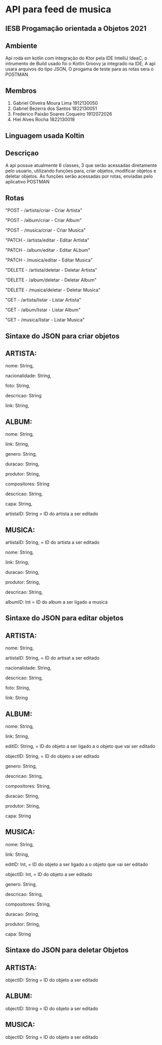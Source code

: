 # API para feed de musica

## IESB Progamação orientada a Objetos 2021

## Ambiente
Api roda em kotlin com integração do Ktor pela IDE IntelliJ IdeaC, o intrumento de Build usado foi o Kotlin Groovy ja integrado na IDE, A api usara arquivos do tipo JSON,
O progama de teste para as rotas sera o POSTMAN

## Membros
1. Gabriel Oliveira Moura Lima 1912130050
2. Gabriel Bezerra dos Santos 1822130051
3. Frederico Paixão Soares Coqueiro 1912072026
4. Hiel Alves Rocha 1822130018

## Linguagem usada **Koltin**


## Descriçao

A api possue atualmente 6 classes, 3 que serão acessadas diretamente pelo usuario, utilizando funções para, criar objetos, modificar objetos e deletar objetos.
As funções serão acessadas por rotas, enviadas pelo aplicativo POSTMAN

## Rotas
"POST - /artista/criar                   - Criar Artista"

"POST - /album/criar                     - Criar Album"

"POST - /musica/criar                    - Criar Musica"

"PATCH - /artista/editar                 - Editar Artista"

"PATCH - /album/editar                   - Editar ALbum"

"PATCH - /musica/editar                  - Editar Musica"

"DELETE - /artista/deletar               - Deletar Artista"

"DELETE - /album/deletar                 - Deletar Album"

"DELETE - /musica/deletar                - Deletar Musica"

"GET - /artista/listar                   - Listar Artista"

"GET - /album/listar                     - Listar Album"

"GET - /musica/listar                    - Listar Musica"

## Sintaxe do JSON para criar objetos

## ARTISTA:

nome: String,

nacionalidade: String,

foto: String,

descricao: String

link: String,

## ALBUM:

nome: String,

link: String,

genero: String,

duracao: String,

produtor: String,

compositores: String

descricao: String,

capa: String,

artistaID: String = ID do artista a ser editado

## MUSICA:

artistaID: String, = ID do artista a ser editado

nome: String,

link: String,

duracao: String,

produtor: String,

descricao: String,

albumID: Int = ID do album a ser ligado a musica

## Sintaxe do JSON para editar objetos

## ARTISTA:

nome: String,

artistaID: String, = ID do artisat a ser editado

nacionalidade: String,

descricao: String,

foto: String,

link: String

## ALBUM:

nome: String,

link: String,

editID: String, = ID do objeto a ser ligado a o objeto que vai ser editado

objectID: String, = ID do objeto a ser editado

genero: String,

descricao: String,

compositores: String,

duracao: String,

produtor: String,

capa: String

## MUSICA:

nome: String,

link: String,

editID: Int, = ID do objeto a ser ligado a o objeto que vai ser editado

objectID: Int, = ID do objeto a ser editado

genero: String,

descricao: String,

compositores: String,

duracao: String,

produtor: String,

capa: String

## Sintaxe do JSON para deletar Objetos

## ARTISTA:
objectID: String = ID do objeto a ser editado

## ALBUM:
objectID: String = ID do objeto a ser editado

## MUSICA:
objectID: String = ID do objeto a ser editado

